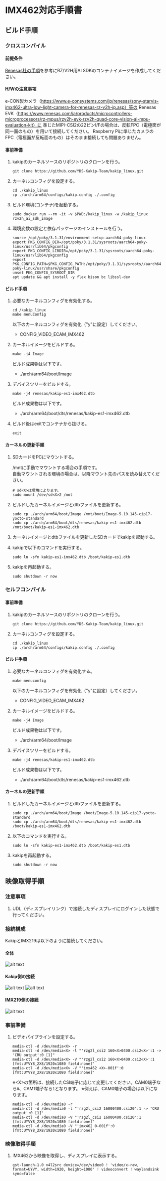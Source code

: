 # IMX462対応手順書

## ビルド手順

### クロスコンパイル

#### 前提条件

[Renesas社の手順](https://renesas-rz.github.io/rzv_ai_sdk/5.00/getting_started.html)を参考にRZ/V2H用AI SDKのコンテナイメージを作成してください。

#### H/Wの注意事項
e-CON製カメラ（https://www.e-consystems.com/jp/renesas/sony-starvis-imx462-ultra-low-light-camera-for-renesas-rz-v2h-jp.asp）等の
Renesas EVK（https://www.renesas.com/ja/products/microcontrollers-microprocessors/rz-mpus/rzv2h-evk-rzv2h-quad-core-vision-ai-mpu-evaluation-kit）に
準じたMIPI-CSI2の22ピンI/Fの場合は、反転FPC（電極面が同一面のもの）を用いて接続してください。
Raspberry Piに準じたカメラのFPC（電極面が反転面のもの）はそのまま接続しても問題ありません。

#### 事前準備
1. kakipのカーネルソースのリポジトリのクローンを行う。
    ```
    git clone https://github.com/YDS-Kakip-Team/kakip_linux.git
    ```

3. カーネルコンフィグを設定する。
    ```
    cd ./kakip_linux
    cp ./arch/arm64/configs/kakip.config ./.config
    ```

4. ビルド環境(コンテナ)を起動する。
    ```
    sudo docker run --rm -it -v $PWD:/kakip_linux -w /kakip_linux rzv2h_ai_sdk_image
    ```

6. 環境変数の設定と依存パッケージのインストールを行う。
    ```
    source /opt/poky/3.1.31/environment-setup-aarch64-poky-linux
    export PKG_CONFIG_DIR=/opt/poky/3.1.31/sysroots/aarch64-poky-linux/usr/lib64/pkgconfig
    export PKG_CONFIG_LIBDIR=/opt/poky/3.1.31/sysroots/aarch64-poky-linux/usr/lib64/pkgconfig
    export PKG_CONFIG_PATH=$PKG_CONFIG_PATH:/opt/poky/3.1.31/sysroots//aarch64-poky-linux/usr/share/pkgconfig
    unset PKG_CONFIG_SYSROOT_DIR
    apt update && apt install -y flex bison bc libssl-dev
    ```

#### ビルド手順
1. 必要なカーネルコンフィグを有効化する。
    ```
    cd /kakip_linux
    make menuconfig
    ```
    以下のカーネルコンフィグを有効化（"y"に設定）してください。
    - CONFIG_VIDEO_ECAM_IMX462

2. カーネルイメージをビルドする。
    ```
    make -j4 Image
    ```
    ビルド成果物は以下です。
    - ./arch/arm64/boot/Image

3. デバイスツリーをビルドする。
    ```
    make -j4 renesas/kakip-es1-imx462.dtb
    ```
    ビルド成果物は以下です。
    - ./arch/arm64/boot/dts/renesas/kakip-es1-imx462.dtb

4. ビルド後はexitでコンテナから抜ける。
    ```
    exit
    ```

#### カーネルの更新手順
1. SDカードをPCにマウントする。

    /mntに手動でマウントする場合の手順です。  
    自動マウントされる環境の場合は、以降マウント先のパスを読み替えてください。

    ```
    # sd<X>は環境によります。
    sudo mount /dev/sd<X>2 /mnt
    ```

2. ビルドしたカーネルイメージとdtbファイルを更新する。

    ```
    sudo cp ./arch/arm64/boot/Image /mnt/boot/Image-5.10.145-cip17-yocto-standard
    sudo cp ./arch/arm64/boot/dts/renesas/kakip-es1-imx462.dtb /mnt/boot/kakip-es1-imx462.dtb
    ```

4. カーネルイメージとdtbファイルを更新したSDカードでkakipを起動する。

5. kakipで以下のコマンドを実行する。
    ```
    sudo ln -sfn kakip-es1-imx462.dtb /boot/kakip-es1.dtb
    ```

6. kakipを再起動する。
    ```
    sudo shutdown -r now
    ```

### セルフコンパイル
#### 事前準備
1. kakipのカーネルソースのリポジトリのクローンを行う。
    ```
    git clone https://github.com/YDS-Kakip-Team/kakip_linux.git
    ```

2. カーネルコンフィグを設定する。
    ```
    cd ./kakip_linux
    cp ./arch/arm64/configs/kakip.config ./.config
    ```

#### ビルド手順
1. 必要なカーネルコンフィグを有効化する。
    ```
    make menuconfig
    ```
    以下のカーネルコンフィグを有効化（"y"に設定）してください。
    - CONFIG_VIDEO_ECAM_IMX462

2. カーネルイメージをビルドする。
    ```
    make -j4 Image
    ```
    ビルド成果物は以下です。
    - ./arch/arm64/boot/Image

3. デバイスツリーをビルドする。
    ```
    make -j4 renesas/kakip-es1-imx462.dtb
    ```
    ビルド成果物は以下です。
    - ./arch/arm64/boot/dts/renesas/kakip-es1-imx462.dtb

#### カーネルの更新手順
1. ビルドしたカーネルイメージとdtbファイルを更新する。
    ```
    sudo cp ./arch/arm64/boot/Image /boot/Image-5.10.145-cip17-yocto-standard
    sudo cp ./arch/arm64/boot/dts/renesas/kakip-es1-imx462.dtb /boot/kakip-es1-imx462.dtb
    ```

2. 以下のコマンドを実行する。
    ```
    sudo ln -sfn kakip-es1-imx462.dtb /boot/kakip-es1.dtb
    ```

3. kakipを再起動する。
    ```
    sudo shutdown -r now
    ```

## 映像取得手順
### 注意事項

1. UDL（ディスプレイリンク）で接続したディスプレイにログインした状態で行ってください。

### 接続構成

KakipとIMX219は以下のように接続してください。
#### 全体
![alt text](./image/image.jpg)

#### Kakip側の接続
![alt text](./image/image-1.jpg)
![alt text](./image/image-2.jpg)

#### IMX219側の接続
![alt text](./image/image-3.jpg)

### 事前準備

1. ビデオパイプラインを設定する。

    ```
    media-ctl -d /dev/media<X> -r
    media-ctl -d /dev/media<X> -l "'rzg2l_csi2 160<X>0400.csi2<X>':1 -> 'CRU output':0 [1]"
    media-ctl -d /dev/media<X> -V "'rzg2l_csi2 160<X>0400.csi2<X>':1 [fmt:UYVY8_2X8/1920x1080 field:none]"
    media-ctl -d /dev/media<X> -V "'imx462 <X>-001f':0 [fmt:UYVY8_2X8/1920x1080 field:none]"
    ```

    ※\<X>の箇所は、接続したCSI端子に応じて変更してください。CAM0端子なら`0`、CAM1端子なら`1`となります。
    ※例えば、CAM0端子の場合は以下になります。
    ```
    media-ctl -d /dev/media0 -r
    media-ctl -d /dev/media0 -l "'rzg2l_csi2 16000400.csi20':1 -> 'CRU output':0 [1]"
    media-ctl -d /dev/media0 -V "'rzg2l_csi2 16000400.csi20':1 [fmt:UYVY8_2X8/1920x1080 field:none]"
    media-ctl -d /dev/media0 -V "'imx462 0-001f':0 [fmt:UYVY8_2X8/1920x1080 field:none]"
    ```

### 映像取得手順

1. IMX462から映像を取得し、ディスプレイに表示する。

    ```
    gst-launch-1.0 v4l2src device=/dev/video0 ! 'video/x-raw, format=UYVY, width=1920, height=1080' ! videoconvert ! waylandsink sync=false
    ```
